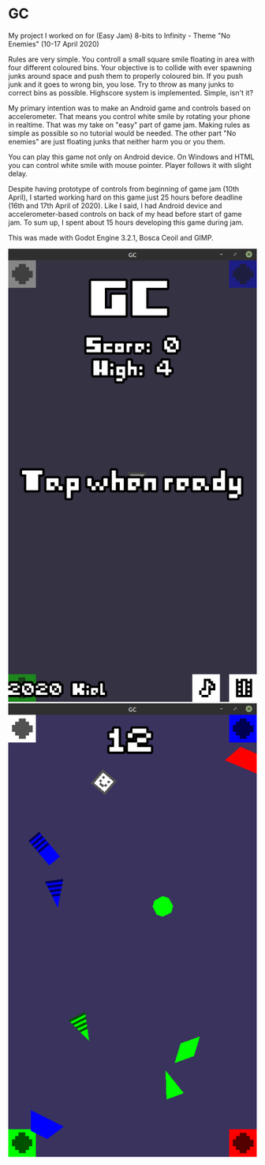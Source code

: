 # GC
My project I worked on for (Easy Jam) 8-bits to Infinity - Theme "No Enemies" (10-17 April 2020)

Rules are very simple. You controll a small square smile floating in area with four different coloured bins. Your objective is to collide with ever spawning junks around space and push them to properly coloured bin. If you push junk and it goes to wrong bin, you lose. Try to throw as many junks to correct bins as possible. Highscore system is implemented. Simple, isn't it?

My primary intention was to make an Android game and controls based on accelerometer. That means you control white smile by rotating your phone in realtime. That was my take on "easy" part of game jam. Making rules as simple as possible so no tutorial would be needed. The other part "No enemies" are just floating junks that neither harm you or you them.

You can play this game not only on Android device. On Windows and HTML you can control white smile with mouse pointer. Player follows it with slight delay.

Despite having prototype of controls from beginning of game jam (10th April), I started working hard on this game just 25 hours before deadline (16th and 17th April of 2020). Like I said, I had Android device and accelerometer-based controls on back of my head before start of game jam. To sum up, I spent about 15 hours developing this game during jam.

This was made with Godot Engine 3.2.1, Bosca Ceoil and GIMP.

![](preview1.png)
![](preview2.png)